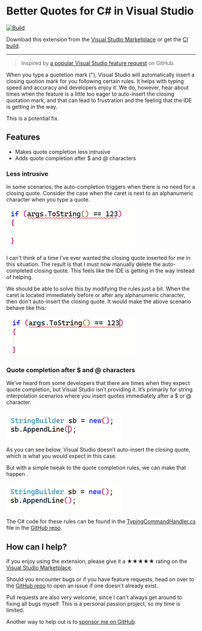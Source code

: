 ﻿[marketplace]: https://marketplace.visualstudio.com/items?itemName=MadsKristensen.QuoteCompletionFix
[vsixgallery]: http://vsixgallery.com/extension/QuoteCompletionFix.7f3cb70e-73d1-4f29-84dd-5c436e3ccffb/
[repo]:https://github.com/madskristensen/QuoteCompletionFix

# Better Quotes for C# in Visual Studio

[![Build](https://github.com/madskristensen/QuoteCompletionFix/actions/workflows/build.yaml/badge.svg)](https://github.com/madskristensen/QuoteCompletionFix/actions/workflows/build.yaml)

Download this extension from the [Visual Studio Marketplace][marketplace]
or get the [CI build][vsixgallery].

----------------------------------------

> Inspired by [a popular Visual Studio feature request](https://github.com/dotnet/roslyn/issues/71898) on GitHub.

When you type a quotetion mark ("), Visual Studio will automatically insert a closing quotion mark for you following certain rules. It helps with typing speed and accuracy and developers enjoy it. We do, however, hear about times when the feature is a little too eager to auto-insert the closing quotation mark, and that can lead to frustration and the feeling that the IDE is getting in the way.

This is a potential fix.

## Features

* Makes quote completion less intrusive
* Adds quote completion after $ and @ characters

### Less intrusive
In some scenarios, the auto-completion triggers when there is no need for a closing quote. Consider the case when the caret is next to an alphanumeric character when you type a quote.

![Less intrusive](art/quote-before.gif)
 
I can't think of a time I’ve ever wanted the closing quote inserted for me in this situation. The result is that I must now manually delete the auto-completed closing quote. This feels like the IDE is getting in the way instead of helping. 

We should be able to solve this by modifying the rules just a bit. When the caret is located immediately before or after any alphanumeric character, then don’t auto-insert the closing quote. It would make the above scenario behave like this:

![Less intrusive](art/quote-after.gif) 

### Quote completion after $ and @ characters
We’ve heard from some developers that there are times when they expect quote completion, but Visual Studio isn’t providing it. It’s primarily for string interpolation scenarios where you insert quotes immediately after a $ or @ character.

![Less intrusive](art/quote-dollar-before.gif)
 
As you can see below, Visual Studio doesn’t auto-insert the closing quote, which is what you would expect in this case.
 
But with a simple tweak to the quote completion rules, we can make that happen  .

![Less intrusive](art/quote-dollar-after.gif)

The C# code for these rules can be found in the [TypingCommandHandler.cs](https://github.com/madskristensen/QuoteCompletionFix/blob/master/src/TypingCommandHandler.cs#L26) file in the [GitHub repo][repo].

## How can I help?
If you enjoy using the extension, please give it a ★★★★★ rating on the [Visual Studio Marketplace][marketplace].

Should you encounter bugs or if you have feature requests, head on over to the [GitHub repo][repo] to open an issue if one doesn't already exist.

Pull requests are also very welcome, since I can't always get around to fixing all bugs myself. This is a personal passion project, so my time is limited.

Another way to help out is to [sponsor me on GitHub](https://github.com/sponsors/madskristensen).